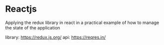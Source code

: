 # Reactjs 

Applying the redux library in react in a practical example of how to manage the state of the application

library: https://redux.js.org/
api: https://reqres.in/

